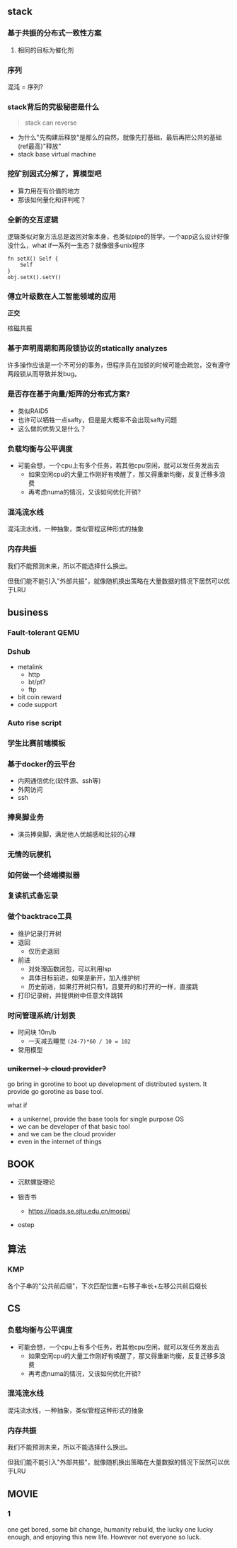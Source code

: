 ## stack

### 基于共振的分布式一致性方案

1. 相同的目标为催化剂

### 序列

混沌 = 序列?

### stack背后的究极秘密是什么

> stack can reverse

- 为什么"先构建后释放"是那么的自然，就像先打基础，最后再把公共的基础(ref最高)"释放"
- stack base virtual machine


### 挖矿别因式分解了，算模型吧

- 算力用在有价值的地方
- 那该如何量化和评判呢？


### 全新的交互逻辑

逻辑类似对象方法总是返回对象本身，也类似pipe的哲学。一个app这么设计好像没什么，what if一系列一生态？就像很多unix程序

```
fn setX() Self {
	Self
}
obj.setX().setY()
```


### 傅立叶级数在人工智能领域的应用

**正交**

核磁共振


### 基于声明周期和两段锁协议的statically analyzes

许多操作应该是一个不可分的事务，但程序员在加锁的时候可能会疏忽，没有遵守两段锁从而导致并发bug。


### 是否存在基于向量/矩阵的分布式方案?

- 类似RAID5
- 也许可以牺牲一点safty，但是是大概率不会出现safty问题
- 这么做的优势又是什么？


### 负载均衡与公平调度

- 可能会想，一个cpu上有多个任务，若其他cpu空闲，就可以发任务发出去
	* 如果空闲cpu的大量工作刚好有唤醒了，那又得重新均衡，反复迁移多浪费
	* 再考虑numa的情况，又该如何优化开销?


### 混沌流水线

混沌流水线，一种抽象，类似管程这种形式的抽象


### 内存共振

我们不能预测未来，所以不能选择什么换出。

但我们能不能引入"外部共振"，就像随机换出策略在大量数据的情况下居然可以优于LRU


## business

### Fault-tolerant QEMU

### Dshub

- metalink
    * http
    * bt/pt?
    * ftp
- bit coin reward
- code support


### Auto rise script


### 学生比赛前端模板

### 基于docker的云平台

- 内网通信优化(软件源、ssh等)
- 外网访问
- ssh


### 捧臭脚业务

- 演员捧臭脚，满足他人优越感和比较的心理

### 无情的玩梗机

### 如何做一个终端模拟器


### 复读机式备忘录

### 做个backtrace工具

- 维护记录打开树
- 退回
	* 仅历史退回
- 前进
	* 对处理函数闭包，可以利用lsp
	* 具体目标前进，如果是新开，加入维护树
	* 历史前进，如果打开树只有1，且要开的和打开的一样，直接跳
- 打印记录树，并提供树中任意文件跳转

### 时间管理系统/计划表

- 时间块 10m/b
	* 一天减去睡觉 `(24-7)*60 / 10 = 102`
- 常用模型

### ~~unikernel -> cloud provider?~~

go bring in gorotine to boot up development of distributed system. It provide go gorotine as base tool.

what if 

- a unikernel, provide the base tools for single purpose OS
- we can be developer of that basic tool
- and we can be the cloud provider
- even in the internet of things

## BOOK

- 沉默螺旋理论

- 银杏书
	* https://ipads.se.sjtu.edu.cn/mospi/
- ostep



## 算法

### KMP

各个子串的"公共前后缀"，下次匹配位置=右移子串长+左移公共前后缀长

## CS

### 负载均衡与公平调度

- 可能会想，一个cpu上有多个任务，若其他cpu空闲，就可以发任务发出去
	* 如果空闲cpu的大量工作刚好有唤醒了，那又得重新均衡，反复迁移多浪费
	* 再考虑numa的情况，又该如何优化开销?

### 混沌流水线

混沌流水线，一种抽象，类似管程这种形式的抽象


### 内存共振

我们不能预测未来，所以不能选择什么换出。

但我们能不能引入"外部共振"，就像随机换出策略在大量数据的情况下居然可以优于LRU








































## MOVIE

### 1

one get bored, some bit change, humanity rebuild, the lucky one lucky enough, and enjoying this new life. However not everyone so luck.


